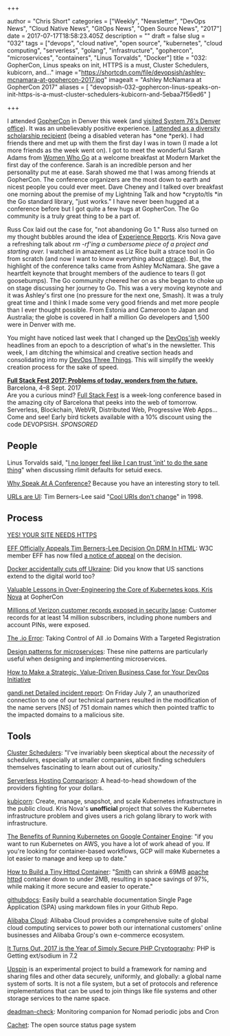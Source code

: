 +++

author = "Chris Short"
categories = ["Weekly", "Newsletter", "DevOps News", "Cloud Native News", "GitOps News", "Open Source News", "2017"]
date = 2017-07-17T18:58:23.405Z
description = ""
draft = false
slug = "032"
tags = ["devops", "cloud native", "open source", "kubernetes", "cloud computing", "serverless", "golang", "infrastructure", "gophercon", "microservices", "containers", "Linus Torvalds", "Docker"]
title = "032: GopherCon, Linus speaks on init, HTTPS is a must, Cluster Schedulers, kubicorn, and..."
image ="https://shortcdn.com/file/devopsish/ashley-mcnamara-at-gophercon-2017.jpg"
imagealt = "Ashley McNamara at GopherCon 2017"
aliases = [
    "devopsish-032-gophercon-linus-speaks-on-init-https-is-a-must-cluster-schedulers-kubicorn-and-5ebaa7f56ed6"
]

+++

I attended [GopherCon](https://gophercon.com/) in Denver this week (and [visited System 76's Denver office](https://twitter.com/system76/status/885951487284621312)). It was an unbelievably positive experience. [I attended as a diversity scholarship recipient](https://medium.com/@GolangBridge/welcome-to-our-gophercon-2017-diversity-scholarship-winners-afcced449ba2) (being a disabled veteran has *one *perk). I had friends there and met up with them the first day I was in town (I made a lot more friends as the week went on). I got to meet the wonderful Sarah Adams from [Women Who Go](http://www.womenwhogo.org/) at a welcome breakfast at Modern Market the first day of the conference. Sarah is an incredible person and her personality put me at ease. Sarah showed me that I was among friends at GopherCon. The conference organizers are the most down to earth and nicest people you could ever meet. Dave Cheney and I talked over breakfast one morning about the premise of my Lightning Talk and how *crypto/tls *in the Go standard library, "just works." I have never been hugged at a conference before but I got quite a few hugs at GopherCon. The Go community is a truly great thing to be a part of.

Russ Cox laid out the case for, "not abandoning Go 1." Russ also turned on my thought bubbles around the idea of [Experience Reports](https://github.com/golang/go/wiki/ExperienceReports). Kris Nova gave a refreshing talk about *rm -rf'*ing* *a cumbersome piece of a project and starting over*.* I watched in amazement as Liz Rice built a strace tool in Go from scratch (and now I want to know everything about [ptrace](http://man7.org/linux/man-pages/man2/ptrace.2.html)). But, the highlight of the conference talks came from Ashley McNamara. She gave a heartfelt keynote that brought members of the audience to tears (I got goosebumps). The Go community cheered her on as she began to choke up on stage discussing her journey to Go. This was a very moving keynote and it was Ashley's first one (no pressure for the next one, Smash). It was a truly great time and I think I made some very good friends and met more people than I ever thought possible. From Estonia and Cameroon to Japan and Australia; the globe is covered in half a million Go developers and 1,500 were in Denver with me.

You might have noticed last week that I changed up the [DevOps'ish](https://devopsish.com/) weekly headlines from an epoch to a description of what's in the newsletter. This week, I am ditching the whimsical and creative section heads and consolidating into my [DevOps Three Things](https://speakerdeck.com/chrisshort/a-night-of-devops?slide=21). This will simplify the weekly creation process for the sake of speed.

[**Full Stack Fest 2017: Problems of today, wonders from the future.**](https://2017.fullstackfest.com)  
Barcelona, 4–8 Sept. 2017  
Are you a curious mind? [Full Stack Fest](https://2017.fullstackfest.com) is a week-long conference based in the amazing city of Barcelona that peeks into the web of tomorrow. Serverless, Blockchain, WebVR, Distributed Web, Progressive Web Apps... Come and see! Early bird tickets available with a 10% discount using the code DEVOPSISH. *SPONSORED*

## People

Linus Torvalds said, "[I no longer feel like I can trust 'init' to do the sane thing](https://lkml.org/lkml/2017/7/6/577)" when discussing rlimit defaults for setuid execs.

[Why Speak At A Conference?](https://itrevolution.com/why-speak-at-a-conference/) Because you have an interesting story to tell.

[URLs are UI](https://www.hanselman.com/blog/URLsAreUI.aspx): Tim Berners-Lee said "[Cool URIs don't change](https://www.w3.org/Provider/Style/URI)" in 1998.

## Process

[YES! YOUR SITE NEEDS HTTPS](https://doesmysiteneedhttps.com/)

[EFF Officially Appeals Tim Berners-Lee Decision On DRM In HTML](https://www.techdirt.com/articles/20170712/10262037770/eff-officially-appeals-tim-berners-lee-decision-drm-html.shtml): W3C member EFF has now filed [a notice of appeal](https://www.eff.org/deeplinks/2017/07/notice-w3c-effs-appeal-directors-decision-eme) on the decision.

[Docker accidentally cuts off Ukraine](https://www.theregister.co.uk/2017/07/13/docker_accidentally_cuts_off_ukraine/): Did you know that US sanctions extend to the digital world too?

[Valuable Lessons in Over-Engineering the Core of Kubernetes kops, Kris Nova](https://about.sourcegraph.com/go/valuable-lessons-in-over-engineering-the-core-of-kubernetes-kops) at GopherCon

[Millions of Verizon customer records exposed in security lapse](http://www.zdnet.com/article/millions-verizon-customer-records-israeli-data/): Customer records for at least 14 million subscribers, including phone numbers and account PINs, were exposed.

[The .io Error](https://thehackerblog.com/the-io-error-taking-control-of-all-io-domains-with-a-targeted-registration/): Taking Control of All .io Domains With a Targeted Registration

[Design patterns for microservices](https://azure.microsoft.com/en-us/blog/design-patterns-for-microservices/): These nine patterns are particularly useful when designing and implementing microservices.

[How to Make a Strategic, Value-Driven Business Case for Your DevOps Initiative](https://www.contino.io/insights/how-to-make-a-strategic-value-driven-business-case-for-your-devops-initiative)

[gandi.net Detailed incident report](https://news.gandi.net/en/2017/07/detailed-incident-report/): On Friday July 7, an unauthorized connection to one of our technical partners resulted in the modification of the name servers [NS] of 751 domain names which then pointed traffic to the impacted domains to a malicious site.

## Tools

[Cluster Schedulers](https://medium.com/@cindysridharan/schedulers-kubernetes-and-nomad-b0f2e14a896): "I've invariably been skeptical about the *necessity* of schedulers, especially at smaller companies, albeit finding schedulers themselves fascinating to learn about out of curiosity."

[Serverless Hosting Comparison](https://headmelted.com/serverless-showdown-4a771ca561d2): A head-to-head showdown of the providers fighting for your dollars.

[kubicorn](https://github.com/kris-nova/kubicorn): Create, manage, snapshot, and scale Kubernetes infrastructure in the public cloud. Kris Nova's **unofficial** project that solves the Kubernetes infrastructure problem and gives users a rich golang library to work with infrastructure.

[The Benefits of Running Kubernetes on Google Container Engine](https://www.reactiveops.com/blog/benefits-of-running-kubernetes-on-google-container-engine/): "if you want to run Kubernetes on AWS, you have a lot of work ahead of you. If you're looking for container-based workflows, GCP will make Kubernetes a lot easier to manage and keep up to date."

[How to Build a Tiny Httpd Container](https://hackernoon.com/how-to-build-a-tiny-httpd-container-ae622c37db39): "[Smith](https://github.com/oracle/smith) can shrink a 69MB [apache httpd](https://httpd.apache.org/) container down to under 2MB, resulting in space savings of 97%, while making it more secure and easier to operate."

[githubdocs](https://www.npmjs.com/package/githubdocs): Easily build a searchable documentation Single Page Application (SPA) using markdown files in your Github Repo.

[Alibaba Cloud](https://www.alibabacloud.com/): Alibaba Cloud provides a comprehensive suite of global cloud computing services to power both our international customers' online businesses and Alibaba Group's own e-commerce ecosystem.

[It Turns Out, 2017 is the Year of Simply Secure PHP Cryptography](https://paragonie.com/blog/2017/07/it-turns-out-2017-is-year-simply-secure-php-cryptography): PHP is Getting ext/sodium in 7.2

[Upspin](https://upspin.io/) is an experimental project to build a framework for naming and sharing files and other data securely, uniformly, and globally: a global name system of sorts. It is not a file system, but a set of protocols and reference implementations that can be used to join things like file systems and other storage services to the name space.

[deadman-check](https://github.com/sepulworld/deadman-check): Monitoring companion for Nomad periodic jobs and Cron

[Cachet](https://cachethq.io/): The open source status page system
